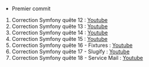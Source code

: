 - Premier commit 

1. Correction Symfony quête 12 : [Youtube](https://youtu.be/bKFXV66QF9E)
1. Correction Symfony quête 13 : [Youtube](https://youtu.be/fKuWeX-1ksI)
1. Correction Symfony quête 14 : [Youtube](https://youtu.be/Doo28PRwKu0)
1. Correction Symfony quête 15 : [Youtube](https://youtu.be/COFIrpiSExM)
1. Correction Symfony quête 16 - Fixtures : [Youtube](https://youtu.be/T44Ivd26X5g)
1. Correction Symfony quête 17 - Slugify : [Youtube](https://youtu.be/HGMDnHlcUnE)
1. Correction Symfony quête 18 - Service Mail : [Youtube](https://youtu.be/_Ymc9yXEY68)
